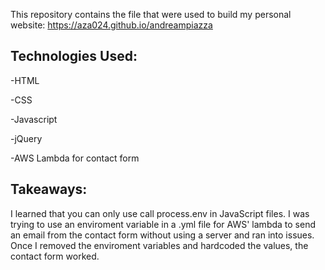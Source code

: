 This repository contains the file that were used to build my personal website: 
https://aza024.github.io/andreampiazza

## Technologies Used: 
-HTML

-CSS 

-Javascript 

-jQuery

-AWS Lambda for contact form 

## Takeaways: 
I learned that you can only use call process.env in JavaScript files. I was trying to use an enviroment variable in a .yml file for 
AWS' lambda to send an email from the contact form without using a server and ran into issues. Once I removed the enviroment variables
and hardcoded the values, the contact form worked. 
